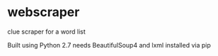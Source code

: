 # webscraper
clue scraper for a word list

Built using Python 2.7
  needs BeautifulSoup4 and lxml installed via pip
